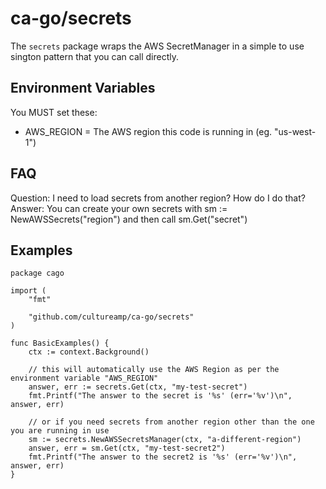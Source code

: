 # ca-go/secrets

The `secrets` package wraps the AWS SecretManager in a simple to use sington pattern that you can call directly.

## Environment Variables

You MUST set these:
- AWS_REGION = The AWS region this code is running in (eg. "us-west-1")

## FAQ

Question: I need to load secrets from another region? How do I do that?
Answer: You can create your own secrets with sm := NewAWSSecrets("region") and then call sm.Get("secret")

## Examples
```
package cago

import (
	"fmt"

	"github.com/cultureamp/ca-go/secrets"
)

func BasicExamples() {
	ctx := context.Background()

	// this will automatically use the AWS Region as per the environment variable "AWS_REGION"
	answer, err := secrets.Get(ctx, "my-test-secret")
	fmt.Printf("The answer to the secret is '%s' (err='%v')\n", answer, err)

	// or if you need secrets from another region other than the one you are running in use
	sm := secrets.NewAWSSecretsManager(ctx, "a-different-region")
	answer, err = sm.Get(ctx, "my-test-secret2")
	fmt.Printf("The answer to the secret2 is '%s' (err='%v')\n", answer, err)
}
```
